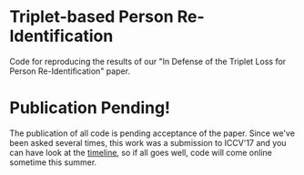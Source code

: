 # Triplet-based Person Re-Identification
Code for reproducing the results of our "In Defense of the Triplet Loss for Person Re-Identification" paper.

# Publication Pending!
The publication of all code is pending acceptance of the paper. Since we've been asked several times, this work was a submission to ICCV'17 and you can have look at the [timeline](http://iccv2017.thecvf.com/submission/timeline), so if all goes well, code will come online sometime this summer.
